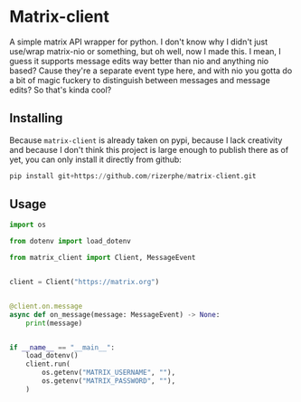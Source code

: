 # Matrix-client

A simple matrix API wrapper for python. I don't know why I didn't just use/wrap matrix-nio or something, but oh well, now I made this. I mean, I guess it supports message edits way better than nio and anything nio based? Cause they're a separate event type here, and with nio you gotta do a bit of magic fuckery to distinguish between messages and message edits? So that's kinda cool?

## Installing

Because `matrix-client` is already taken on pypi, because I lack creativity and because I don't think this project is large enough to publish there as of yet, you can only install it directly from github:

```python
pip install git+https://github.com/rizerphe/matrix-client.git
```

## Usage

```python
import os

from dotenv import load_dotenv

from matrix_client import Client, MessageEvent


client = Client("https://matrix.org")


@client.on.message
async def on_message(message: MessageEvent) -> None:
    print(message)


if __name__ == "__main__":
    load_dotenv()
    client.run(
        os.getenv("MATRIX_USERNAME", ""),
        os.getenv("MATRIX_PASSWORD", ""),
    )
```
